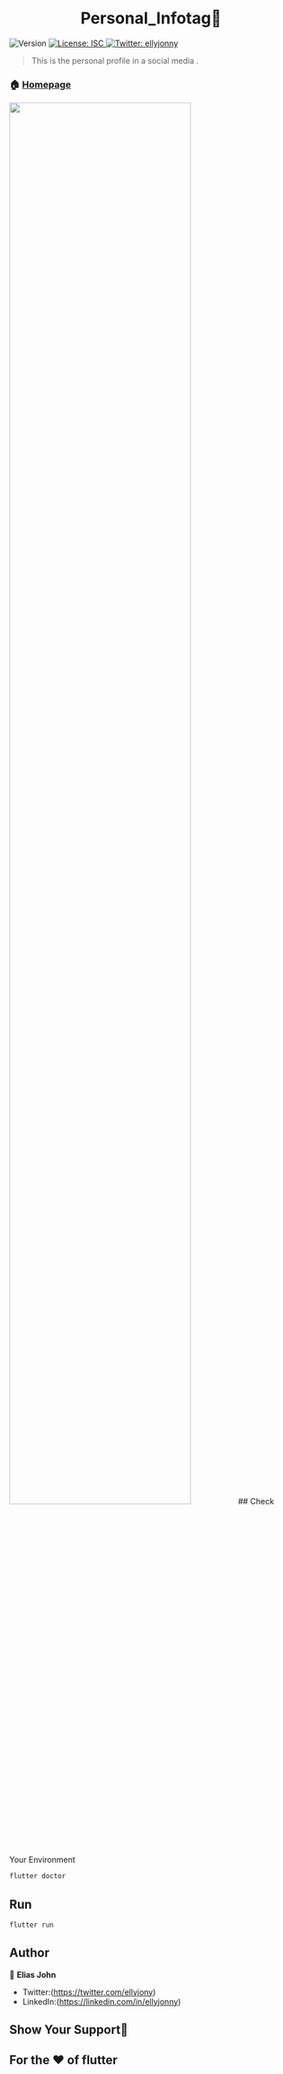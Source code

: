 <h1 align="center"> Personal_Infotag🧑</h1>
<p>
  <img alt="Version" src="https://img.shields.io/badge/version-1.0.0-blue.svg?cacheSeconds=2592000" />
  <a href="#" target="_blank">
    <img alt="License: ISC" src="https://img.shields.io/badge/License-ISC-yellow.svg" />
  </a>
  <a href="https://twitter.com/ellyjonny" target="_blank">
    <img alt="Twitter: ellyjonny" src="https://img.shields.io/twitter/follow/ellyjonny.svg?style=social" />
  </a>
</p>

> This is the personal profile in a social media .

### 🏠 [Homepage](index.js)
<img src="../assets/infotag.jpg" width="80%" height="80%"> 
## Check Your Environment

```sh
flutter doctor
```

## Run

```sh
flutter run
```

## Author

👤 **Elias John**

* Twitter:(https://twitter.com/ellyjony)
* LinkedIn:(https://linkedin.com/in/ellyjonny)

## Show Your Support🚀
## For the ❤ of flutter



<!-- # personal_infotag

A new Flutter project.

## Getting Started

This project is a starting point for a Flutter application.

A few resources to get you started if this is your first Flutter project:

- [Lab: Write your first Flutter app](https://flutter.dev/docs/get-started/codelab)
- [Cookbook: Useful Flutter samples](https://flutter.dev/docs/cookbook)

For help getting started with Flutter, view our
[online documentation](https://flutter.dev/docs), which offers tutorials,
samples, guidance on mobile development, and a full API reference. -->
